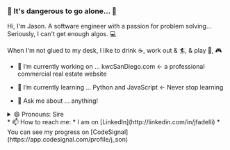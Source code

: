 
### 🔮 It's dangerous to go alone... 🔮

Hi, I'm Jason. A software engineer with a passion for problem solving... Seriously, I can't get enough algos. 💻

When I'm not glued to my desk, I like to drink ☕, work out & 🏄, & play 🏀, 🎮

- 🔭 I’m currently working on ... kwcSanDiego.com <- a professional commercial real estate website

- 🌱 I’m currently learning ... Python and JavaScript <- Never stop learning

- 💬 Ask me about ... anything!
<details><summary>😄 Pronouns: Sire</summary> (Like a knight)<br>
  ((but seriously, I'm a cisgender male, and I go by mr.))</details>
* 📫 How to reach me: 
  * I am on [LinkedIn](http://linkedin.com/in/jfadelli)
  * You can see my progress on [CodeSignal](https://app.codesignal.com/profile/j_son)
